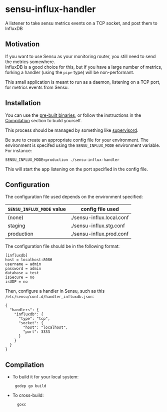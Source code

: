 # sensu-influx-handler

A listener to take sensu metrics events on a TCP socket, and post them to InfluxDB

## Motivation

If you want to use Sensu as your monitoring router, you still need to send the metrics somewhere.  
InfluxDB is a good choice for this, but if you have a large number of metrics, forking a handler 
(using the `pipe` type) will be non-performant.

This small application is meant to run as a daemon, listening on a TCP port, for metrics events
from Sensu.

## Installation

You can use the [pre-built binaries](https://github.com/launchdarkly/sensu-influx-handler/releases), or follow the instructions in the [Compilation](#compilation) section to 
build yourself.

This process should be managed by something like [supervisord](http://supervisord.org).

Be sure to create an appropriate config file for your environment.  The environment is specifed using the `SENSU_INFLUX_MODE` environment variable.  For instance:

    SENSU_INFLUX_MODE=production ./sensu-influx-handler 

This will start the app listening on the port specified in the config file.

## Configuration

The configuration file used depends on the environment specified:

|`SENSU_INFLUX_MODE` value|config file used|
|---|---|
|(none)|./sensu-influx.local.conf|
|staging|./sensu-influx.stg.conf|
|production|./sensu-influx.prod.conf|

The configuration file should be in the following format:

    [influxdb]
    host = localhost:8086
    username = admin
    password = admin
    database = test
    isSecure = no
    isUDP = no

Then, configure a handler in Sensu, such as this `/etc/sensu/conf.d/handler_influxdb.json`:

    {
	  "handlers": {
	    "influxdb": {
    	  "type": "tcp",
	      "socket": {
    	    "host": "localhost",
        	"port": 3333
	      }
	    }
	  }
	}

## Compilation

*  To build it for your local system:

	   	godep go build

* To cross-build:

		goxc
